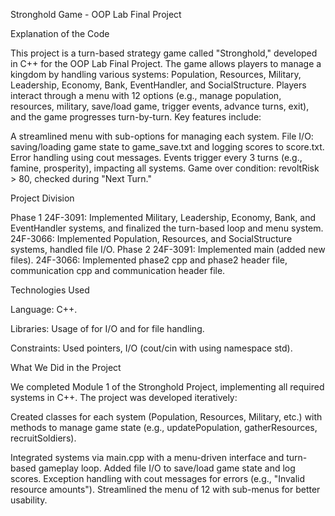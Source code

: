 Stronghold Game - OOP Lab Final Project

Explanation of the Code

This project is a turn-based strategy game called "Stronghold," developed in C++ for the OOP Lab Final Project. The game allows players to manage a kingdom by handling various systems: Population, Resources, Military, Leadership, Economy, Bank, EventHandler, and SocialStructure. Players interact through a menu with 12 options (e.g., manage population, resources, military, save/load game, trigger events, advance turns, exit), and the game progresses turn-by-turn. Key features include:

A streamlined menu with sub-options for managing each system.
File I/O: saving/loading game state to game_save.txt and logging scores to score.txt.
Error handling using cout messages.
Events trigger every 3 turns (e.g., famine, prosperity), impacting all systems.
Game over condition: revoltRisk > 80, checked during "Next Turn."

Project Division

Phase 1
24F-3091: Implemented Military, Leadership, Economy, Bank, and EventHandler systems, and finalized the turn-based loop and menu system.
24F-3066: Implemented Population, Resources, and SocialStructure systems, handled file I/O.
Phase 2
24F-3091: Implemented main (added new files).
24F-3066: Implemented phase2 cpp and phase2 header file, communication cpp and communication header file.

Technologies Used

Language: C++.

Libraries: Usage of <iostream> for I/O and <fstream> for file handling.

Constraints: Used pointers, I/O (cout/cin with using namespace std).

What We Did in the Project

We completed Module 1 of the Stronghold Project, implementing all required systems in C++. The project was developed iteratively:

Created classes for each system (Population, Resources, Military, etc.) with methods to manage game state (e.g., updatePopulation, gatherResources, recruitSoldiers).

Integrated systems via main.cpp with a menu-driven interface and turn-based gameplay loop.
Added file I/O to save/load game state and log scores.
Exception handling with cout messages for errors (e.g., "Invalid resource amounts").
Streamlined the menu of 12 with sub-menus for better usability.
